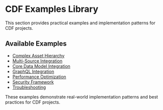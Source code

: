 # CDF Examples Library

This section provides practical examples and implementation patterns for CDF
projects.

## Available Examples

- [Complex Asset Hierarchy](complex_asset_hierarchy.md)
- [Multi-Source Integration](multi_source_integration.md)
- [Core Data Model Integration](../core_data_model_integration.md)
- [GraphQL Integration](../graphql_integration.md)
- [Performance Optimization](../performance_optimization.md)
- [Security Framework](../security_framework.md)
- [Troubleshooting](../troubleshooting_guide.md)

These examples demonstrate real-world implementation patterns and best practices
for CDF projects.
